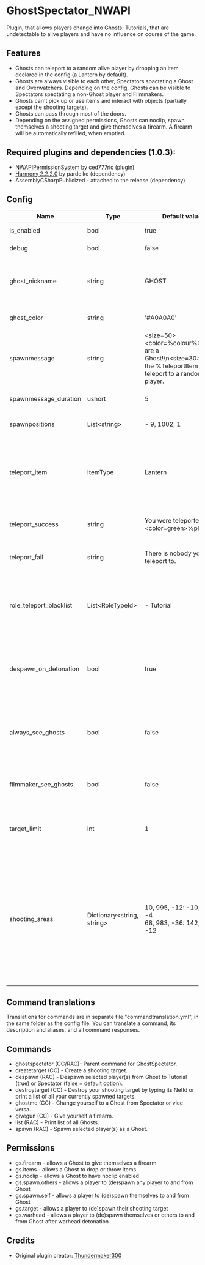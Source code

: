# GhostSpectator_NWAPI
Plugin, that allows players change into Ghosts: Tutorials, that are undetectable to alive players and have no influence on course of the game.

## Features
- Ghosts can teleport to a random alive player by dropping an item declared in the config (a Lantern by default).
- Ghosts are always visible to each other, Spectators spactating a Ghost and Overwatchers. Depending on the config, Ghosts can be visible to Spectators spectating a non-Ghost player and Filmmakers.
- Ghosts can't pick up or use items and interact with objects (partially except the shooting targets).
- Ghosts can pass through most of the doors.
- Depending on the assigned permissions, Ghosts can noclip, spawn themselves a shooting target and give themselves a firearm. A firearm will be automatically refilled, when emptied.

## Required plugins and dependencies (1.0.3): 
- [NWAPIPermissionSystem](https://github.com/CedModV2/NWAPIPermissionSystem/releases/tag/0.0.6) by ced777ric (plugin)
- [Harmony 2.2.2.0](https://github.com/pardeike/Harmony/releases/tag/v2.2.2.0) by pardeike (dependency)
- AssemblyCSharpPublicized - attached to the release (dependency)

## Config
|Name|Type|Default value|Description|
|---|---|---|---|
|is_enabled|bool|true|Is plugin enabled?|
|debug|bool|false|Is Debug enabled?|
|ghost_nickname|string|GHOST|Nickname of a Ghost, that is displayed in place of a role.|
|ghost_color|string|'#A0A0A0'|Color of a Ghost nickname.|
|spawnmessage|string|<size=50><color=%colour%>You are a Ghost!</color>\n<size=30>Drop the %TeleportItem% to teleport to a random player.</size>|Broadcast shown to a Ghost upon spawn.|
|spawnmessage_duration|ushort|5|Duration of a spawn message.|
|spawnpositions|List\<string\>|- 9, 1002, 1|Ghost spawn positions.|
|teleport_item|ItemType|Lantern|Item given to every Ghost, that can teleport them to an alive player when dropped.|
|teleport_success|string|You were teleported to <color=green>%player%</color>.|Hint shown to a Ghost, if teleport succeeds.|
|teleport_fail|string|There is nobody you can teleport to.|Hint shown to a Ghost, if teleport fails.|
|role_teleport_blacklist|List\<RoleTypeId\>|- Tutorial|A list of roles that Ghosts cannot be teleported to. Scp079 is already included.|
|despawn_on_detonation|bool|true|Should Ghosts be despawned and not allowed to spawn after warhead detonation?|
|always_see_ghosts|bool|false|Should Spectators be able to see Ghosts, if spectated player is not a Ghost?|
|filmmaker_see_ghosts|bool|false|Should Filmmakers be able to see Ghosts?|
|target_limit|int|1|How many shooting targets can one Ghost have spawned?|
|shooting_areas|Dictionary\<string, string\>| 10, 995, -12: -10, 996, -4<br/> 68, 983, -36: 142, 985, -12|Areas, where Ghosts can spawn a shooting target. For each area, provide a pair of positions, their coordinates will be used as a perimeter along every axis.|

## Command translations
Translations for commands are in separate file "commandtranslation.yml", in the same folder as the config file. You can translate a command, its description and aliases, and all command responses. 

## Commands
- ghostspectator (CC/RAC)- Parent command for GhostSpectator.
- createtarget (CC) - Create a shooting target.
- despawn (RAC) - Despawn selected player(s) from Ghost to Tutorial (true) or Spectator (false = default option).
- destroytarget (CC) - Destroy your shooting target by typing its NetId or print a list of all your currently spawned targets.
- ghostme (CC) - Change yourself to a Ghost from Spectator or vice versa.
- givegun (CC) - Give yourself a firearm. 
- list (RAC) - Print list of all Ghosts.
- spawn (RAC) - Spawn selected player(s) as a Ghost.

## Permissions
- gs.firearm - allows a Ghost to give themselves a firearm
- gs.items - allows a Ghost to drop or throw items
- gs.noclip - allows a Ghost to have noclip enabled
- gs.spawn.others - allows a player to (de)spawn any player to and from Ghost
- gs.spawn.self - allows a player to (de)spawn themselves to and from Ghost
- gs.target - allows a player to (de)spawn their shooting target
- gs.warhead - allows a player to (de)spawn themselves or others to and from Ghost after warhead detonation

## Credits
- Original plugin creator: [Thundermaker300](https://github.com/Thundermaker300)
